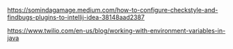 <https://somindagamage.medium.com/how-to-configure-checkstyle-and-findbugs-plugins-to-intellij-idea-38148aad2387>

<https://www.twilio.com/en-us/blog/working-with-environment-variables-in-java>
